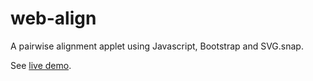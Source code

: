 web-align
=========

A pairwise alignment applet using Javascript, Bootstrap and SVG.snap.

See [live demo](http://htmlpreview.github.io/?http://raw.github.com/weese/web-align/master/index.html).
